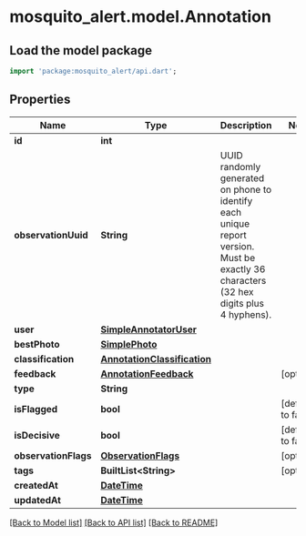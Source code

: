 # mosquito_alert.model.Annotation

## Load the model package
```dart
import 'package:mosquito_alert/api.dart';
```

## Properties
Name | Type | Description | Notes
------------ | ------------- | ------------- | -------------
**id** | **int** |  | 
**observationUuid** | **String** | UUID randomly generated on phone to identify each unique report version. Must be exactly 36 characters (32 hex digits plus 4 hyphens). | 
**user** | [**SimpleAnnotatorUser**](SimpleAnnotatorUser.md) |  | 
**bestPhoto** | [**SimplePhoto**](SimplePhoto.md) |  | 
**classification** | [**AnnotationClassification**](AnnotationClassification.md) |  | 
**feedback** | [**AnnotationFeedback**](AnnotationFeedback.md) |  | [optional] 
**type** | **String** |  | 
**isFlagged** | **bool** |  | [default to false]
**isDecisive** | **bool** |  | [default to false]
**observationFlags** | [**ObservationFlags**](ObservationFlags.md) |  | [optional] 
**tags** | **BuiltList&lt;String&gt;** |  | [optional] 
**createdAt** | [**DateTime**](DateTime.md) |  | 
**updatedAt** | [**DateTime**](DateTime.md) |  | 

[[Back to Model list]](../README.md#documentation-for-models) [[Back to API list]](../README.md#documentation-for-api-endpoints) [[Back to README]](../README.md)


